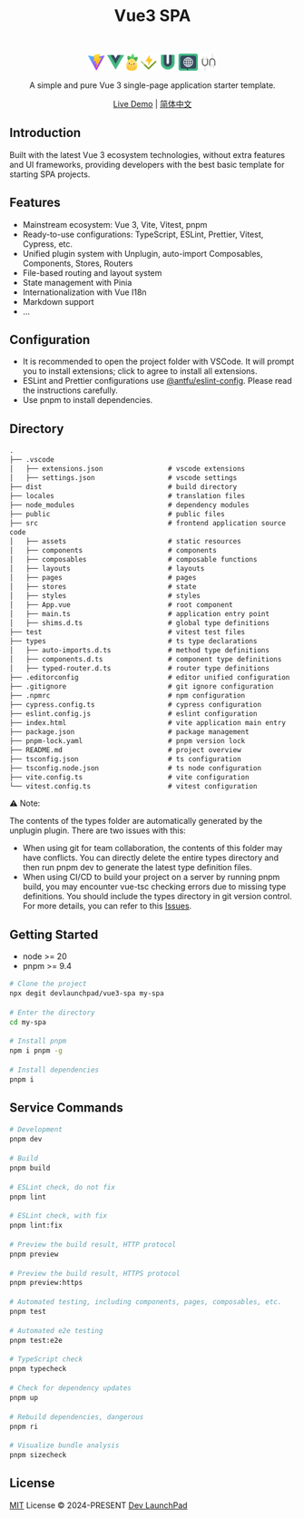 <h1 align='center'>Vue3 SPA</h1>

<br>

<p align='center'>
  <a href="https://vitejs.dev/" target="_blank"><img height="30" src="./src/assets/vite.svg"/></a>
  <a href="https://vuejs.org/" target="_blank"><img height="30" src="./src/assets/vue.svg"/></a>
  <a href="https://pinia.vuejs.org/" target="_blank"><img height="30" src="./src/assets/pinia.svg"/></a>
  <a href="https://vitest.dev/" target="_blank"><img height="30" src="./src/assets/vitest.svg"/></a>
  <a href="https://vueuse.org/" target="_blank"><img height="30" src="./src/assets/vueuse.svg"/></a>
  <a href="https://vue-i18n.intlify.dev/" target="_blank"><img height="30" src="./src/assets/i18n.svg"/></a>
  <a href="https://unplugin.unjs.io/" target="_blank"><img height="30" src="./src/assets/unplugin.svg"/></a>
</p>

<p align="center">A simple and pure Vue 3 single-page application starter template.</p>

<p align='center'>
  <a href="https://vue3-spa.netlify.app/">Live Demo</a> |
  <a href="https://github.com/devlaunchpad/vue3-spa/blob/main/README.zh-CN.md">简体中文</a>
</p>

## Introduction

Built with the latest Vue 3 ecosystem technologies, without extra features and UI frameworks, providing developers with the best basic template for starting SPA projects.

## Features

- Mainstream ecosystem: Vue 3, Vite, Vitest, pnpm
- Ready-to-use configurations: TypeScript, ESLint, Prettier, Vitest, Cypress, etc.
- Unified plugin system with Unplugin, auto-import Composables, Components, Stores, Routers
- File-based routing and layout system
- State management with Pinia
- Internationalization with Vue I18n
- Markdown support
- ...

## Configuration

- It is recommended to open the project folder with VSCode. It will prompt you to install extensions; click to agree to install all extensions.
- ESLint and Prettier configurations use [@antfu/eslint-config](https://github.com/antfu/eslint-config). Please read the instructions carefully.
- Use pnpm to install dependencies.

## Directory

```
.
├── .vscode
│   ├── extensions.json                # vscode extensions
│   ├── settings.json                  # vscode settings
├── dist                               # build directory
├── locales                            # translation files
├── node_modules                       # dependency modules
├── public                             # public files
├── src                                # frontend application source code
│   ├── assets                         # static resources
│   ├── components                     # components
│   ├── composables                    # composable functions
│   ├── layouts                        # layouts
│   ├── pages                          # pages
│   ├── stores                         # state
│   ├── styles                         # styles
│   ├── App.vue                        # root component
│   ├── main.ts                        # application entry point
│   ├── shims.d.ts                     # global type definitions
├── test                               # vitest test files
├── types                              # ts type declarations
│   ├── auto-imports.d.ts              # method type definitions
│   ├── components.d.ts                # component type definitions
│   ├── typed-router.d.ts              # router type definitions
├── .editorconfig                      # editor unified configuration
├── .gitignore                         # git ignore configuration
├── .npmrc                             # npm configuration
├── cypress.config.ts                  # cypress configuration
├── eslint.config.js                   # eslint configuration
├── index.html                         # vite application main entry
├── package.json                       # package management
├── pnpm-lock.yaml                     # pnpm version lock
├── README.md                          # project overview
├── tsconfig.json                      # ts configuration
├── tsconfig.node.json                 # ts node configuration
├── vite.config.ts                     # vite configuration
└── vitest.config.ts                   # vitest configuration
```

⚠️ Note:

The contents of the types folder are automatically generated by the unplugin plugin. There are two issues with this:

- When using git for team collaboration, the contents of this folder may have conflicts. You can directly delete the entire types directory and then run pnpm dev to generate the latest type definition files.
- When using CI/CD to build your project on a server by running pnpm build, you may encounter vue-tsc checking errors due to missing type definitions. You should include the types directory in git version control. For more details, you can refer to this [Issues](https://github.com/unplugin/unplugin-auto-import/issues/288#issuecomment-1301691329).

## Getting Started

- node >= 20
- pnpm >= 9.4

```bash
# Clone the project
npx degit devlaunchpad/vue3-spa my-spa

# Enter the directory
cd my-spa

# Install pnpm
npm i pnpm -g

# Install dependencies
pnpm i
```

## Service Commands

```bash
# Development
pnpm dev

# Build
pnpm build

# ESLint check, do not fix
pnpm lint

# ESLint check, with fix
pnpm lint:fix

# Preview the build result, HTTP protocol
pnpm preview

# Preview the build result, HTTPS protocol
pnpm preview:https

# Automated testing, including components, pages, composables, etc.
pnpm test

# Automated e2e testing
pnpm test:e2e

# TypeScript check
pnpm typecheck

# Check for dependency updates
pnpm up

# Rebuild dependencies, dangerous
pnpm ri

# Visualize bundle analysis
pnpm sizecheck
```

## License

[MIT](./LICENSE) License &copy; 2024-PRESENT [Dev LaunchPad](https://github.com/devlaunchpad)

